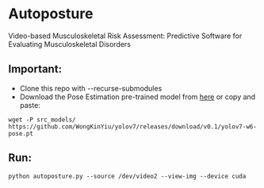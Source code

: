 # Autoposture
Video-based Musculoskeletal Risk Assessment: Predictive Software for Evaluating Musculoskeletal Disorders

## Important:
- Clone this repo with --recurse-submodules
- Download the Pose Estimation pre-trained model from [here](https://github.com/WongKinYiu/yolov7/releases/download/v0.1/yolov7-w6-pose.pt) or copy and paste:
```
wget -P src_models/ https://github.com/WongKinYiu/yolov7/releases/download/v0.1/yolov7-w6-pose.pt
```

## Run:
```
python autoposture.py --source /dev/video2 --view-img --device cuda
```
